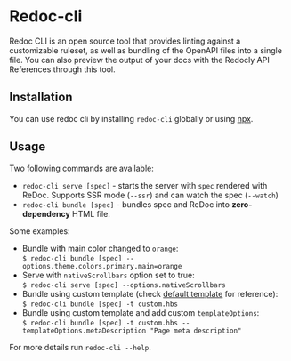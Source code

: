 # Redoc-cli

Redoc CLI is an open source tool that provides linting against a customizable ruleset, as well as bundling of the OpenAPI files into a single file. You can also preview the output of your docs with the Redocly API References through this tool.

## Installation
You can use redoc cli by installing `redoc-cli` globally or using [npx](https://medium.com/@maybekatz/introducing-npx-an-npm-package-runner-55f7d4bd282b).

## Usage

Two following commands are available:

- `redoc-cli serve [spec]` - starts the server with `spec` rendered with ReDoc. Supports SSR mode (`--ssr`) and can watch the spec (`--watch`)
- `redoc-cli bundle [spec]` - bundles spec and ReDoc into **zero-dependency** HTML file.

Some examples:

- Bundle with main color changed to `orange`: <br> `$ redoc-cli bundle [spec] --options.theme.colors.primary.main=orange`
- Serve with `nativeScrollbars` option set to true: <br> `$ redoc-cli serve [spec] --options.nativeScrollbars`
- Bundle using custom template (check [default template](https://github.com/Redocly/redoc/blob/master/cli/template.hbs) for reference): <br> `$ redoc-cli bundle [spec] -t custom.hbs`
- Bundle using custom template and add custom `templateOptions`: <br> `$ redoc-cli bundle [spec] -t custom.hbs --templateOptions.metaDescription "Page meta description"`

For more details run `redoc-cli --help`.
